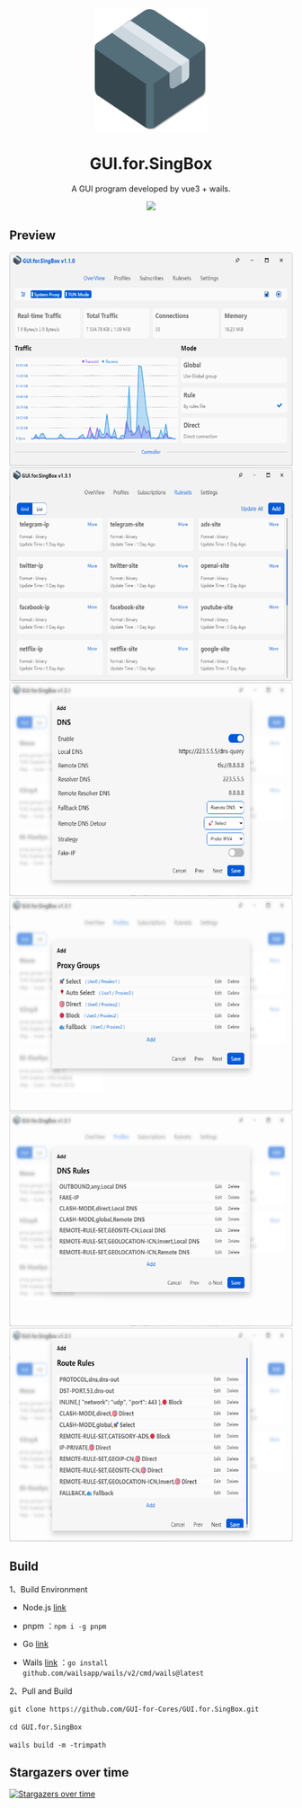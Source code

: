 <div align="center">
  <img src="build/appicon.png" alt="GUI.for.SingBox" width="200">
  <h1>GUI.for.SingBox</h1>
  <p>A GUI program developed by vue3 + wails.</p>
  <img src="https://img.shields.io/github/downloads/GUI-for-Cores/GUI.for.SingBox/total?color=%239F7AEA&logo=github" />
</div>

## Preview
<div align="center">
    <img src="docs/imgs/preview1.png" width="600" height="380">
    <img src="docs/imgs/preview2.png" width="600" height="380">
    <br/>
    <img src="docs/imgs/preview3.png" width="600" height="380">
    <img src="docs/imgs/preview4.png" width="600" height="380">
     <br/>
    <img src="docs/imgs/preview5.png" width="600" height="380">
    <img src="docs/imgs/preview6.png" width="600" height="380">
    <br/>
</div>


## Build

1、Build Environment

- Node.js [link](https://nodejs.org/en)

- pnpm ：`npm i -g pnpm`

- Go [link](https://go.dev/)

- Wails [link](https://wails.io/) ：`go install github.com/wailsapp/wails/v2/cmd/wails@latest`

2、Pull and Build

```
git clone https://github.com/GUI-for-Cores/GUI.for.SingBox.git

cd GUI.for.SingBox

wails build -m -trimpath
```

## Stargazers over time

[![Stargazers over time](https://starchart.cc/GUI-for-Cores/GUI.for.SingBox.svg)](https://starchart.cc/GUI-for-Cores/GUI.for.SingBox)
